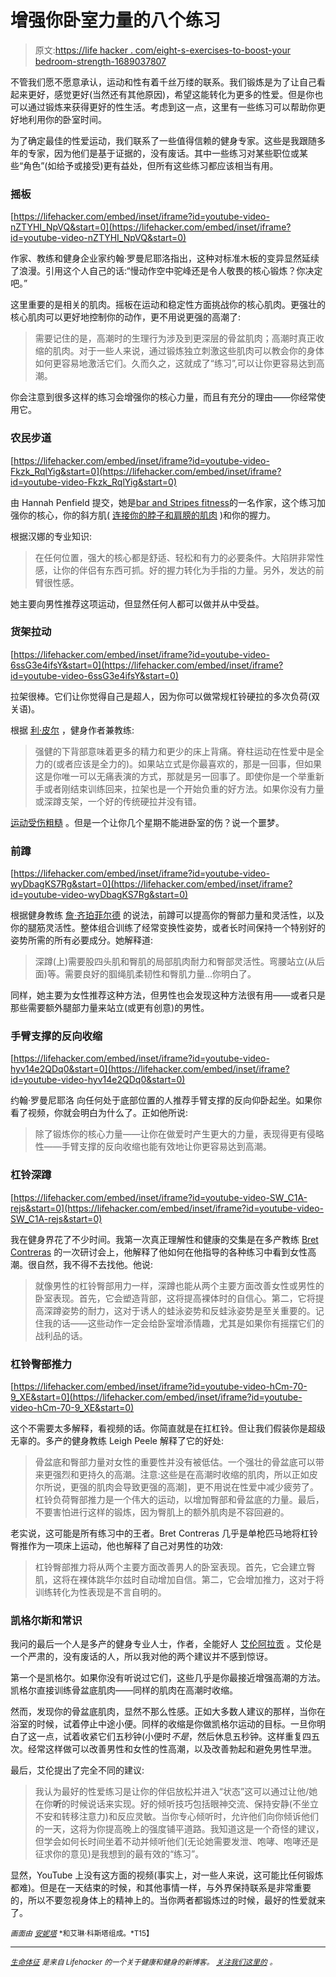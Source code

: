 # 增强你卧室力量的八个练习

> 原文:[https://life hacker . com/eight-s-exercises-to-boost-your bedroom-strength-1689037807](https://lifehacker.com/eight-s-exercises-to-boost-your-bedroom-strength-1689037807)

不管我们愿不愿意承认，运动和性有着千丝万缕的联系。我们锻炼是为了让自己看起来更好，感觉更好(当然还有其他原因)，希望这能转化为更多的性爱。但是你也可以通过锻炼来获得更好的性生活。考虑到这一点，这里有一些练习可以帮助你更好地利用你的卧室时间。

为了确定最佳的性爱运动，我们联系了一些值得信赖的健身专家。这些是我跟随多年的专家，因为他们是基于证据的，没有废话。其中一些练习对某些职位或某些“角色”(如给予或接受)更有益处，但所有这些练习都应该相当有用。

### 摇板

 [https://lifehacker.com/embed/inset/iframe?id=youtube-video-nZTYHI_NpVQ&start=0](https://lifehacker.com/embed/inset/iframe?id=youtube-video-nZTYHI_NpVQ&start=0) 

作家、教练和健身企业家约翰·罗曼尼耶洛指出，这种对标准木板的变异显然延续了浪漫。引用这个人自己的话:“慢动作空中驼峰还是令人敬畏的核心锻炼？你决定吧。”

这里重要的是相关的肌肉。摇板在运动和稳定性方面挑战你的核心肌肉。更强壮的核心肌肉可以更好地控制你的动作，更不用说更强的高潮了:

> 需要记住的是，高潮时的生理行为涉及到更深层的骨盆肌肉；高潮时真正收缩的肌肉。对于一些人来说，通过锻炼独立刺激这些肌肉可以教会你的身体如何更容易地激活它们。久而久之，这就成了“练习”,可以让你更容易达到高潮。

你会注意到很多这样的练习会增强你的核心力量，而且有充分的理由——你经常使用它。

### 农民步道

 [https://lifehacker.com/embed/inset/iframe?id=youtube-video-Fkzk_RqlYig&start=0](https://lifehacker.com/embed/inset/iframe?id=youtube-video-Fkzk_RqlYig&start=0) 

由 Hannah Penfield 提交，她是[bar and Stripes fitness](http://barsandstripesfitness.com/)的一名作家，这个练习加强你的核心，你的斜方肌( [连接你的脖子和肩膀的肌肉](http://en.wikipedia.org/wiki/Trapezius_muscle) )和你的握力。

根据汉娜的专业知识:

> 在任何位置，强大的核心都是舒适、轻松和有力的必要条件。大陷阱非常性感，让你的伴侣有东西可抓。好的握力转化为手指的力量。另外，发达的前臂很性感。

她主要向男性推荐这项运动，但显然任何人都可以做并从中受益。

### 货架拉动

 [https://lifehacker.com/embed/inset/iframe?id=youtube-video-6ssG3e4ifsY&start=0](https://lifehacker.com/embed/inset/iframe?id=youtube-video-6ssG3e4ifsY&start=0) 

拉架很棒。它们让你觉得自己是超人，因为你可以做常规杠铃硬拉的多次负荷(双关语)。

根据 [利·皮尔](http://www.leighpeele.com) ，健身作者兼教练:

> 强健的下背部意味着更多的精力和更少的床上背痛。脊柱运动在性爱中是全力的(或者应该是全力的)。如果站立式是你最喜欢的，那是一回事，但如果这是你唯一可以无痛表演的方式，那就是另一回事了。即使你是一个举重新手或者刚结束训练回来，拉架也是一个开始负重的好方法。如果你没有力量或深蹲支架，一个好的传统硬拉并没有错。

[运动受伤粗糙](https://lifehacker.com/the-most-common-exercise-injuries-and-how-you-can-avoi-1659615551) 。但是一个让你几个星期不能进卧室的伤？说一个噩梦。

### 前蹲

 [https://lifehacker.com/embed/inset/iframe?id=youtube-video-wyDbagKS7Rg&start=0](https://lifehacker.com/embed/inset/iframe?id=youtube-video-wyDbagKS7Rg&start=0) 

根据健身教练 [詹·齐珀菲尔德](http://www.feelingchipper.com.au/) 的说法，前蹲可以提高你的臀部力量和灵活性，以及你的腿筋灵活性。整体组合训练了经常变换性姿势，或者长时间保持一个特别好的姿势所需的所有必要成分。她解释道:

> 深蹲(上)需要股四头肌和臀肌的局部肌肉耐力和臀部灵活性。弯腰站立(从后面)等。需要良好的腘绳肌柔韧性和臀肌力量...你明白了。

同样，她主要为女性推荐这种方法，但男性也会发现这种方法很有用——或者只是那些需要额外腿部力量来站立(或更有创意)的男性。

### 手臂支撑的反向收缩

 [https://lifehacker.com/embed/inset/iframe?id=youtube-video-hyv14e2QDq0&start=0](https://lifehacker.com/embed/inset/iframe?id=youtube-video-hyv14e2QDq0&start=0) 

约翰·罗曼尼耶洛 向任何处于底部位置的人推荐手臂支撑的反向仰卧起坐。如果你看了视频，你就会明白为什么了。正如他所说:

> 除了锻炼你的核心力量——让你在做爱时产生更大的力量，表现得更有侵略性——手臂支撑的反向收缩也能有效地让你更容易达到高潮。

### 杠铃深蹲

 [https://lifehacker.com/embed/inset/iframe?id=youtube-video-SW_C1A-rejs&start=0](https://lifehacker.com/embed/inset/iframe?id=youtube-video-SW_C1A-rejs&start=0) 

我在健身界花了不少时间。我第一次真正理解性和健康的交集是在多产教练 [Bret Contreras](http://bretcontreras.com/) 的一次研讨会上，他解释了他如何在他指导的各种练习中看到女性高潮。很自然，我不得不去找他。他说:

> 就像男性的杠铃臀部用力一样，深蹲也能从两个主要方面改善女性或男性的卧室表现。首先，它会塑造背部，这将提高裸体时的自信心。第二，它将提高深蹲姿势的耐力，这对于诱人的蛙泳姿势和反蛙泳姿势是至关重要的。记住我的话——这些动作一定会给卧室增添情趣，尤其是如果你有摇摆它们的战利品的话。

### 杠铃臀部推力

 [https://lifehacker.com/embed/inset/iframe?id=youtube-video-hCm-70-9_XE&start=0](https://lifehacker.com/embed/inset/iframe?id=youtube-video-hCm-70-9_XE&start=0) 

这个不需要太多解释，看视频的话。你简直就是在扛杠铃。但让我们假装你是超级无辜的。多产的健身教练 Leigh Peele 解释了它的好处:

> 骨盆底和臀部力量对女性的重要性并没有被低估。一个强壮的骨盆底可以带来更强烈和更持久的高潮。注意:这些是在高潮时收缩的肌肉，所以正如皮尔所说，更强的肌肉会导致更强的高潮]，更不用说在性爱中减少疲劳了。杠铃负荷臀部推力是一个伟大的运动，以增加臀部和骨盆底的力量。最后，不要害怕进行这样的锻炼，因为臀肌上的额外肌肉是不容回避的。

老实说，这可能是所有练习中的王者。Bret Contreras 几乎是单枪匹马地将杠铃臀推作为一项床上运动，他也解释了自己对男性的功效:

> 杠铃臀部推力将从两个主要方面改善男人的卧室表现。首先，它会建立臀肌，这将在裸体跳华尔兹时自动增加自信。第二，它会增加推力，这对于将训练转化为性表现是不言自明的。

### 凯格尔斯和常识

我问的最后一个人是多产的健身专业人士，作者，全能好人 [艾伦阿拉贡](http://alanaragon.com/) 。艾伦是一个严肃的，没有废话的人，所以我对他的两个建议并不感到惊讶。

第一个是凯格尔。如果你没有听说过它们，这些几乎是你最接近增强高潮的方法。凯格尔直接训练骨盆底肌肉——同样的肌肉在高潮时收缩。

然而，发现你的骨盆底肌肉，显然不那么性感。正如大多数人建议的那样，当你在浴室的时候，试着停止中途小便。同样的收缩是你做凯格尔运动的目标。一旦你明白了这一点，试着收紧它们五秒钟(小便时*不是*，然后休息五秒钟。这样重复四五次。经常这样做可以改善男性和女性的性高潮，以及改善勃起和避免男性早泄。

最后，艾伦提出了完全不同的建议:

> 我认为最好的性爱练习是让你的伴侣放松并进入“状态”这可以通过让他/她在你**听**的时候说话来实现。好的倾听技巧包括眼神交流、保持安静(不坐立不安和转移注意力)和反应灵敏。当你专心倾听时，允许他们向你倾诉他们的一天，这将为你提高晚上的强度铺平道路。我知道这是一个奇怪的建议，但学会如何长时间坐着不动并倾听他们(无论她需要发泄、咆哮、咆哮还是征求你的意见)是我想到的最有效的“练习”。

显然，YouTube 上没有这方面的视频(事实上，对一些人来说，这可能比任何锻炼都难)。但是在一天结束的时候，和其他事情一样，与外界保持联系是非常重要的，所以不要忽视身体上的精神上的。当你两者都锻炼过的时候，最好的性爱就来了。

*<small>画面由</small>* [<small>*安妮塔*</small>](https://www.flickr.com/photos/neeterz75/) <small>*和艾琳·科斯塔组成。*T15】</small>

* * *

[*<small>生命体征</small>*](http://vitals.lifehacker.com/) *<small>是来自 Lifehacker 的一个关于健康和健身的新博客。</small>* [*<small>关注我们这里的</small>*](https://twitter.com/VitalsLH) <small>*。*</small>